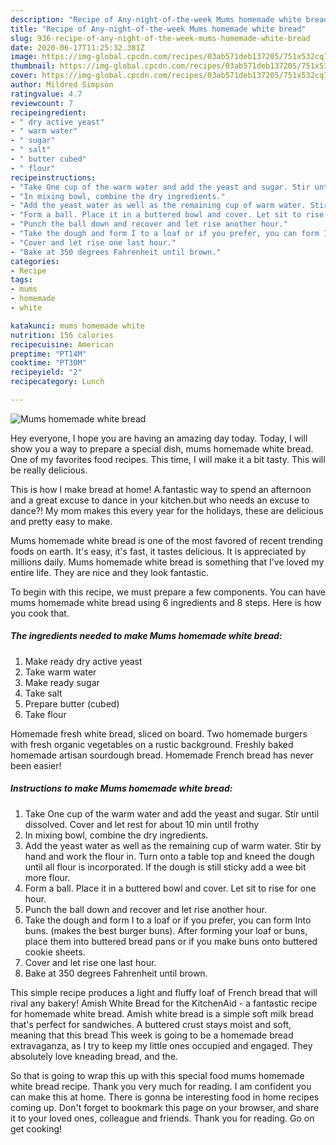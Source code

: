 ```yaml
---
description: "Recipe of Any-night-of-the-week Mums homemade white bread"
title: "Recipe of Any-night-of-the-week Mums homemade white bread"
slug: 936-recipe-of-any-night-of-the-week-mums-homemade-white-bread
date: 2020-06-17T11:25:32.381Z
image: https://img-global.cpcdn.com/recipes/03ab571deb137205/751x532cq70/mums-homemade-white-bread-recipe-main-photo.jpg
thumbnail: https://img-global.cpcdn.com/recipes/03ab571deb137205/751x532cq70/mums-homemade-white-bread-recipe-main-photo.jpg
cover: https://img-global.cpcdn.com/recipes/03ab571deb137205/751x532cq70/mums-homemade-white-bread-recipe-main-photo.jpg
author: Mildred Simpson
ratingvalue: 4.7
reviewcount: 7
recipeingredient:
- " dry active yeast"
- " warm water"
- " sugar"
- " salt"
- " butter cubed"
- " flour"
recipeinstructions:
- "Take One cup of the warm water and add the yeast and sugar. Stir until dissolved. Cover and let rest for about 10 min until frothy"
- "In mixing bowl, combine the dry ingredients."
- "Add the yeast water as well as the remaining cup of warm water. Stir by hand and work the flour in. Turn onto a table top and kneed the dough until all flour is incorporated. If the dough is still sticky add a wee bit more flour."
- "Form a ball. Place it in a buttered bowl and cover. Let sit to rise for one hour."
- "Punch the ball down and recover and let rise another hour."
- "Take the dough and form I to a loaf or if you prefer, you can form Into buns. (makes the best burger buns). After forming your loaf or buns, place them into buttered bread pans or if you make buns onto buttered cookie sheets."
- "Cover and let rise one last hour."
- "Bake at 350 degrees Fahrenheit until brown."
categories:
- Recipe
tags:
- mums
- homemade
- white

katakunci: mums homemade white 
nutrition: 156 calories
recipecuisine: American
preptime: "PT14M"
cooktime: "PT30M"
recipeyield: "2"
recipecategory: Lunch

---
```



![Mums homemade white bread](https://img-global.cpcdn.com/recipes/03ab571deb137205/751x532cq70/mums-homemade-white-bread-recipe-main-photo.jpg)

Hey everyone, I hope you are having an amazing day today. Today, I will show you a way to prepare a special dish, mums homemade white bread. One of my favorites food recipes. This time, I will make it a bit tasty. This will be really delicious.

This is how I make bread at home! A fantastic way to spend an afternoon and a great excuse to dance in your kitchen.but who needs an excuse to dance?! My mom makes this every year for the holidays, these are delicious and pretty easy to make.

Mums homemade white bread is one of the most favored of recent trending foods on earth. It's easy, it's fast, it tastes delicious. It is appreciated by millions daily. Mums homemade white bread is something that I've loved my entire life. They are nice and they look fantastic.


To begin with this recipe, we must prepare a few components. You can have mums homemade white bread using 6 ingredients and 8 steps. Here is how you cook that.

<!--inarticleads1-->

##### The ingredients needed to make Mums homemade white bread:

1. Make ready  dry active yeast
1. Take  warm water
1. Make ready  sugar
1. Take  salt
1. Prepare  butter (cubed)
1. Take  flour


Homemade fresh white bread, sliced on board. Two homemade burgers with fresh organic vegetables on a rustic background. Freshly baked homemade artisan sourdough bread. Homemade French bread has never been easier! 

<!--inarticleads2-->

##### Instructions to make Mums homemade white bread:

1. Take One cup of the warm water and add the yeast and sugar. Stir until dissolved. Cover and let rest for about 10 min until frothy
1. In mixing bowl, combine the dry ingredients.
1. Add the yeast water as well as the remaining cup of warm water. Stir by hand and work the flour in. Turn onto a table top and kneed the dough until all flour is incorporated. If the dough is still sticky add a wee bit more flour.
1. Form a ball. Place it in a buttered bowl and cover. Let sit to rise for one hour.
1. Punch the ball down and recover and let rise another hour.
1. Take the dough and form I to a loaf or if you prefer, you can form Into buns. (makes the best burger buns). After forming your loaf or buns, place them into buttered bread pans or if you make buns onto buttered cookie sheets.
1. Cover and let rise one last hour.
1. Bake at 350 degrees Fahrenheit until brown.


This simple recipe produces a light and fluffy loaf of French bread that will rival any bakery! Amish White Bread for the KitchenAid - a fantastic recipe for homemade white bread. Amish white bread is a simple soft milk bread that&#39;s perfect for sandwiches. A buttered crust stays moist and soft, meaning that this bread This week is going to be a homemade bread extravaganza, as I try to keep my little ones occupied and engaged. They absolutely love kneading bread, and the. 

So that is going to wrap this up with this special food mums homemade white bread recipe. Thank you very much for reading. I am confident you can make this at home. There is gonna be interesting food in home recipes coming up. Don't forget to bookmark this page on your browser, and share it to your loved ones, colleague and friends. Thank you for reading. Go on get cooking!
